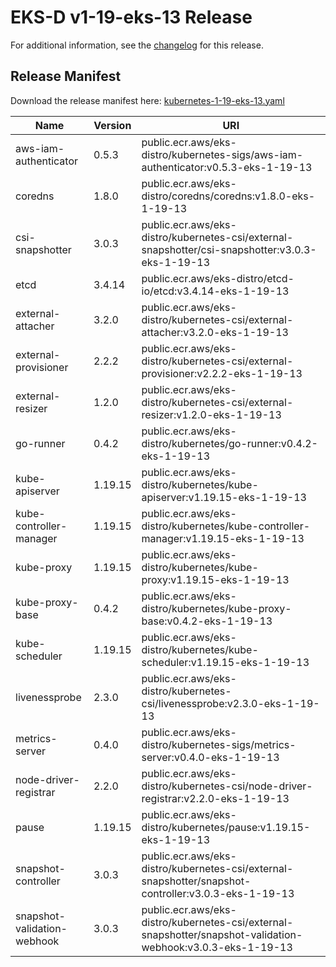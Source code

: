 # EKS-D v1-19-eks-13 Release

For additional information, see the [changelog](CHANGELOG-v1-19-eks-13.md) for this release.

## Release Manifest
Download the release manifest here: [kubernetes-1-19-eks-13.yaml](https://distro.eks.amazonaws.com/kubernetes-1-19/kubernetes-1-19-eks-13.yaml)

| Name | Version | URI |
|------|---------|-----|
| aws-iam-authenticator | 0.5.3 | public.ecr.aws/eks-distro/kubernetes-sigs/aws-iam-authenticator:v0.5.3-eks-1-19-13 |
| coredns | 1.8.0 | public.ecr.aws/eks-distro/coredns/coredns:v1.8.0-eks-1-19-13 |
| csi-snapshotter | 3.0.3 | public.ecr.aws/eks-distro/kubernetes-csi/external-snapshotter/csi-snapshotter:v3.0.3-eks-1-19-13 |
| etcd | 3.4.14 | public.ecr.aws/eks-distro/etcd-io/etcd:v3.4.14-eks-1-19-13 |
| external-attacher | 3.2.0 | public.ecr.aws/eks-distro/kubernetes-csi/external-attacher:v3.2.0-eks-1-19-13 |
| external-provisioner | 2.2.2 | public.ecr.aws/eks-distro/kubernetes-csi/external-provisioner:v2.2.2-eks-1-19-13 |
| external-resizer | 1.2.0 | public.ecr.aws/eks-distro/kubernetes-csi/external-resizer:v1.2.0-eks-1-19-13 |
| go-runner | 0.4.2 | public.ecr.aws/eks-distro/kubernetes/go-runner:v0.4.2-eks-1-19-13 |
| kube-apiserver | 1.19.15 | public.ecr.aws/eks-distro/kubernetes/kube-apiserver:v1.19.15-eks-1-19-13 |
| kube-controller-manager | 1.19.15 | public.ecr.aws/eks-distro/kubernetes/kube-controller-manager:v1.19.15-eks-1-19-13 |
| kube-proxy | 1.19.15 | public.ecr.aws/eks-distro/kubernetes/kube-proxy:v1.19.15-eks-1-19-13 |
| kube-proxy-base | 0.4.2 | public.ecr.aws/eks-distro/kubernetes/kube-proxy-base:v0.4.2-eks-1-19-13 |
| kube-scheduler | 1.19.15 | public.ecr.aws/eks-distro/kubernetes/kube-scheduler:v1.19.15-eks-1-19-13 |
| livenessprobe | 2.3.0 | public.ecr.aws/eks-distro/kubernetes-csi/livenessprobe:v2.3.0-eks-1-19-13 |
| metrics-server | 0.4.0 | public.ecr.aws/eks-distro/kubernetes-sigs/metrics-server:v0.4.0-eks-1-19-13 |
| node-driver-registrar | 2.2.0 | public.ecr.aws/eks-distro/kubernetes-csi/node-driver-registrar:v2.2.0-eks-1-19-13 |
| pause | 1.19.15 | public.ecr.aws/eks-distro/kubernetes/pause:v1.19.15-eks-1-19-13 |
| snapshot-controller | 3.0.3 | public.ecr.aws/eks-distro/kubernetes-csi/external-snapshotter/snapshot-controller:v3.0.3-eks-1-19-13 |
| snapshot-validation-webhook | 3.0.3 | public.ecr.aws/eks-distro/kubernetes-csi/external-snapshotter/snapshot-validation-webhook:v3.0.3-eks-1-19-13 |
